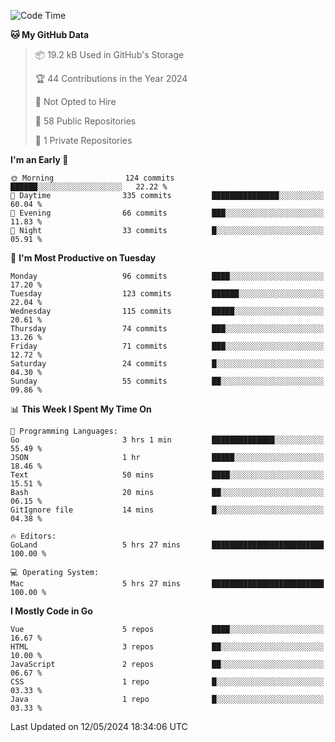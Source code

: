 <!--START_SECTION:waka-->
![Code Time](http://img.shields.io/badge/Code%20Time-1%2C092%20hrs%2021%20mins-blue)

**🐱 My GitHub Data** 

> 📦 19.2 kB Used in GitHub's Storage 
 > 
> 🏆 44 Contributions in the Year 2024
 > 
> 🚫 Not Opted to Hire
 > 
> 📜 58 Public Repositories 
 > 
> 🔑 1 Private Repositories 
 > 
**I'm an Early 🐤** 

```text
🌞 Morning                124 commits         ██████░░░░░░░░░░░░░░░░░░░   22.22 % 
🌆 Daytime                335 commits         ███████████████░░░░░░░░░░   60.04 % 
🌃 Evening                66 commits          ███░░░░░░░░░░░░░░░░░░░░░░   11.83 % 
🌙 Night                  33 commits          █░░░░░░░░░░░░░░░░░░░░░░░░   05.91 % 
```
📅 **I'm Most Productive on Tuesday** 

```text
Monday                   96 commits          ████░░░░░░░░░░░░░░░░░░░░░   17.20 % 
Tuesday                  123 commits         ██████░░░░░░░░░░░░░░░░░░░   22.04 % 
Wednesday                115 commits         █████░░░░░░░░░░░░░░░░░░░░   20.61 % 
Thursday                 74 commits          ███░░░░░░░░░░░░░░░░░░░░░░   13.26 % 
Friday                   71 commits          ███░░░░░░░░░░░░░░░░░░░░░░   12.72 % 
Saturday                 24 commits          █░░░░░░░░░░░░░░░░░░░░░░░░   04.30 % 
Sunday                   55 commits          ██░░░░░░░░░░░░░░░░░░░░░░░   09.86 % 
```


📊 **This Week I Spent My Time On** 

```text
💬 Programming Languages: 
Go                       3 hrs 1 min         ██████████████░░░░░░░░░░░   55.49 % 
JSON                     1 hr                █████░░░░░░░░░░░░░░░░░░░░   18.46 % 
Text                     50 mins             ████░░░░░░░░░░░░░░░░░░░░░   15.51 % 
Bash                     20 mins             ██░░░░░░░░░░░░░░░░░░░░░░░   06.15 % 
GitIgnore file           14 mins             █░░░░░░░░░░░░░░░░░░░░░░░░   04.38 % 

🔥 Editors: 
GoLand                   5 hrs 27 mins       █████████████████████████   100.00 % 

💻 Operating System: 
Mac                      5 hrs 27 mins       █████████████████████████   100.00 % 
```

**I Mostly Code in Go** 

```text
Vue                      5 repos             ████░░░░░░░░░░░░░░░░░░░░░   16.67 % 
HTML                     3 repos             ██░░░░░░░░░░░░░░░░░░░░░░░   10.00 % 
JavaScript               2 repos             ██░░░░░░░░░░░░░░░░░░░░░░░   06.67 % 
CSS                      1 repo              █░░░░░░░░░░░░░░░░░░░░░░░░   03.33 % 
Java                     1 repo              █░░░░░░░░░░░░░░░░░░░░░░░░   03.33 % 
```




 Last Updated on 12/05/2024 18:34:06 UTC
<!--END_SECTION:waka-->
